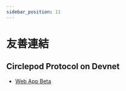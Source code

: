 ```yaml
---
sidebar_position: 11
---
```


# 友善連結

## Circlepod Protocol on Devnet

- [Web App Beta](https://launch.circlepod.app/)